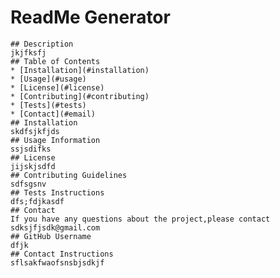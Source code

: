 # ReadMe Generator
    ## Description
    jkjfksfj
    ## Table of Contents 
    * [Installation](#installation)
    * [Usage](#usage)
    * [License](#license)
    * [Contributing](#contributing)
    * [Tests](#tests)
    * [Contact](#email)
    ## Installation
    skdfsjkfjds
    ## Usage Information
    ssjsdifks
    ## License
    jijskjsdfd
    ## Contributing Guidelines
    sdfsgsnv
    ## Tests Instructions
    dfs;fdjkasdf
    ## Contact
    If you have any questions about the project,please contact  sdksjfjsdk@gmail.com
    ## GitHub Username
    dfjk
    ## Contact Instructions
    sflsakfwaofsnsbjsdkjf
